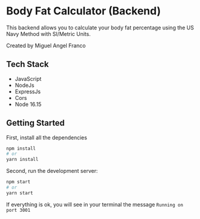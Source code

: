 # Body Fat Calculator (Backend)

This backend allows you to calculate your body fat percentage using the US Navy Method with SI/Metric Units.

Created by Miguel Angel Franco

## Tech Stack

- JavaScript
- NodeJs
- ExpressJs
- Cors
- Node 16.15

## Getting Started

First, install all the dependencies

```bash
npm install
# or
yarn install
```

Second, run the development server:

```bash
npm start
# or
yarn start
```

If everything is ok, you will see in your terminal the message `Running on port 3001`
